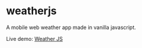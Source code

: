 # weatherjs
A mobile web weather app made in vanilla javascript.

Live demo: [Weather JS](https://tcy-weatherjs.herokuapp.com/)
